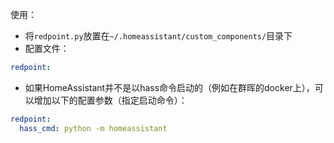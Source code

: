 使用：
 - 将`redpoint.py`放置在`~/.homeassistant/custom_components/`目录下
 - 配置文件：
```yaml
redpoint:

```
 - 如果HomeAssistant并不是以hass命令启动的（例如在群晖的docker上），可以增加以下的配置参数（指定启动命令）：
```yaml
redpoint:
  hass_cmd: python -m homeassistant
```
 
